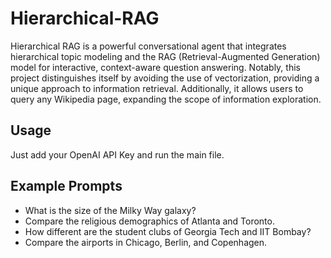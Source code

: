 # Hierarchical-RAG
Hierarchical RAG is a powerful conversational agent that integrates hierarchical topic modeling and the RAG (Retrieval-Augmented Generation) model for interactive, context-aware question answering. Notably, this project distinguishes itself by avoiding the use of vectorization, providing a unique approach to information retrieval. Additionally, it allows users to query any Wikipedia page, expanding the scope of information exploration.

## Usage
Just add your OpenAI API Key and run the main file.

## Example Prompts
* What is the size of the Milky Way galaxy?
* Compare the religious demographics of Atlanta and Toronto.
* How different are the student clubs of Georgia Tech and IIT Bombay?
* Compare the airports in Chicago, Berlin, and Copenhagen.
